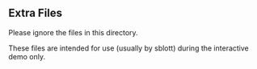 ## Extra Files

Please ignore the files in this directory.

These files are intended for use (usually by sblott) during the interactive demo only.
